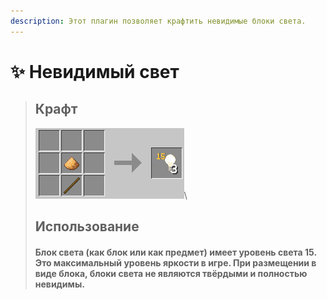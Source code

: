 ```yaml
---
description: Этот плагин позволяет крафтить невидимые блоки света.
---
```


# ✨ Невидимый свет

> ## Крафт
>
> <img src="../../.gitbook/assets/image (7).webp" alt="" data-size="original">\
>
>
> ## **Использование**
>
> #### Блок света (как блок или как предмет) имеет уровень света 15.  Это максимальный уровень яркости в игре. При размещении в виде блока, блоки света не являются твёрдыми и полностью невидимы.   
